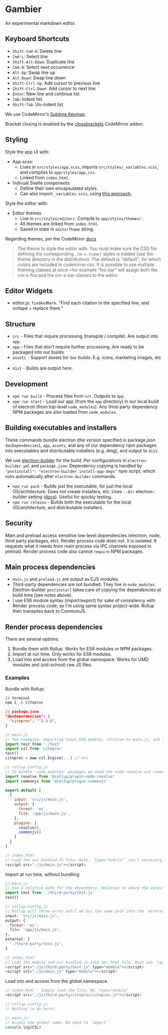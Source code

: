 # Gambier

An experimental markdown editor.

## Keyboard Shortcuts

* `Shift-Cmd-K`: Delete line
* `Cmd-L`: Select line
* `Shift-Alt-Down`: Duplicate line
* `Cmd-D`: Select next occurrence
* `Alt-Up`: Swap line up
* `Alt-Down`: Swap line down
* `Shift-Ctrl-Up`: Add cursor to previous line
* `Shift-Ctrl-Down`: Add cursor to next line
* `Enter`: New line and continue list
* `Tab`: Indent list
* `Shift-Tab`: Un-indent list

We use CodeMirror's [Sublime Keymap](https://codemirror.net/demo/sublime.html).

Bracket closing is enabled by the [closebrackets](https://codemirror.net/doc/manual.html#addon_closebrackets) CodeMirror addon. 

## Styling

Style the app UI with:

* App.scss: 
  * Lives in `src/styles/app.scss`, imports `src/styles/_variables.scss`, and compiles to `app/styles/app.css`.
  * Linked from `index.html`.
* Indivual Svelte components
  * Define their own encapsulated styles. 
  * Can also import `_variables.scss`, using [this approach](https://medium.com/@sean_27490/svelte-sapper-with-sass-271fff662da9).

Style the editor with:

* Editor themes
  * Live in `src/styles/editor/`. Compile to `app/styles/themes/.` 
  * All themes are linked from `index.html`. 
  * Saved in state in `editorTheme` string.

Regarding themes, per the CodeMirror [docs](https://codemirror.net/doc/manual.html#option_theme)

> The theme to style the editor with. You must make sure the CSS file defining the corresponding `.cm-s-[name]` styles is loaded (see the theme directory in the distribution). The default is "default", for which colors are included in codemirror.css. It is possible to use multiple theming classes at once—for example "foo bar" will assign both the cm-s-foo and the cm-s-bar classes to the editor.

## Editor Widgets

* editor.js: `findAndMark`. "Find each citation in the specified line, and collape + replace them." 

## Structure

* `src` - Files that require processing (transpile / compile). Are output into `app`.
* `app` - Files that don’t require further processing. Are ready to be packaged into our builds.
* `assets` - Support assets for our builds. E.g. icons, marketing images, etc .
* `dist` - Builds are output here.

## Development

* `npm run build` - Process files from `src`. Outputs to `app`.
* `npm run start` - Load our app (from the `app` directory) in our local build of electron (from top-level `node_modules`). Any third-party dependency NPM packages are also loaded from `node_modules`.

## Building executables and installers

These commands bundle electron (the version specified in package.json `devDependencies`), `app`, `assets`, and any of our dependency npm packages into executables and distributable installers (e.g. dmg), and output to `dist`. 

We use [electron-builder](https://www.electron.build) for the build. Per configurations in `electron-builder.yml` and `package.json`. Dependency copying is handled by `"postinstall": "electron-builder install-app-deps"` npm script, which runs automatically after `electron-builder` commands.

* `npm run pack` - Builds just the executable, for just the local OS/architecture. Does not create installers, etc. Uses `--dir` electron-builder setting ([docs](https://www.electron.build/cli)). Useful for quickly testing.
* `npm run release` - Builds both the executable for the local OS/architecture, and distributable installers.

## Security

Main and preload access sensitive low-level dependencies (electron, node, third party packages, etc). Render process code does not. It is isolated. It requests what it needs from main process via IPC channels exposed in preload. Render process code also cannot  `require` NPM packages.

## Main process dependencies

* `main.js` and `preload.js` are output as CJS modules.
* Third-party dependencies are not bundled. They live in `node_modules`. Electron-builder `postinstall` takes care of copying the dependencies at build time (see notes above).
* I use ES6 module syntax (import/export) for sake of consistency with Render process code, so I'm using same syntax project-wide. Rollup then transpiles back to CommonJS.

## Render process dependencies

There are several options:

1. Bundle them with Rollup. Works for ES6 modules or NPM packages.
2. Import at run time. Only works for ES6 modules.
3. Load into and access from the global namespace. Works for UMD modules and (old-school) raw JS files.

### Examples

Bundle with Rollup:

```bash
// terminal
npm i -D citeproc
```

```json
// package.json
"devDependencies": {
  "citeproc": "^2.3.8",
}
```

```js
// main.js
// Two examples: Importing local ES6 module, relative to main.js, and importing citeproc from  `node_modules`.
import test from './test'
import csl from 'citeproc'
test()
citeproc = new csl.Engine(...) // etc

// rollup.config.js
// To bundle `node_modules` packages we need the node-resolve and commonjs plugins.
import resolve from '@rollup/plugin-node-resolve'
import commonjs from '@rollup/plugin-commonjs'

export default [
  {
    input: 'src/js/main.js',
    output: {
      format: 'es',
      file: 'app/js/main.js',
    },
    plugins: [
      resolve(), 
      commonjs()
    ]
  }
]

// index.html
// Load the our bundled JS file. Note: `type="module"` isn't necessary unless we're also importing external dependencies into main at runtime (see example below).
<script src="./js/main.js"></script>
```

Import at run time, without bundling:

```js
// main.js
// Use a relative path for the dependency. Relative to where the output main.js will be. Rollup does not try to bundle relative paths.
import test from './third-party/test.js'
test()

// rollup.config.js
// Rollup will throw error until we put the same path into the `external` property of rollup.config.js.
input: 'src/js/main.js',
output: {
  format: 'es',
  file: 'app/js/main.js',
},
external: [
  './third-party/test.js',
]

// index.html
// Load the module and our bundled JS into our html file. Must use `type="module"` for both.
<script src="./js/third-party/test.js" type="module"></script>
<script src="./js/main.js" type="module"></script>
```

Load into and access from the global namespace.

```js
// index.html - Simply load the file. No `type="module"`
<script src="./js/third-party/citeproc/citeproc.js"></script>

// rollup.config.js
// Nothing to do here!

// main.js
// Access the global name. No need to `import`
console.log(CSL)
```